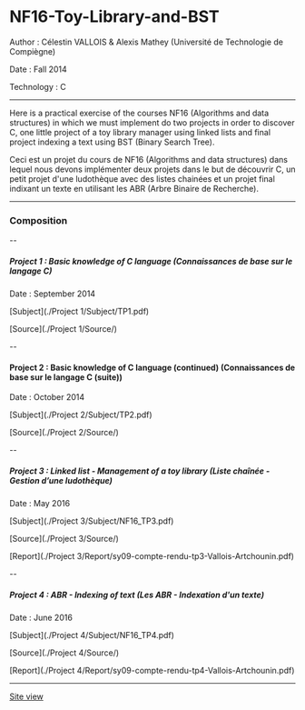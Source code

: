 # NF16-Toy-Library-and-BST

Author :  Célestin VALLOIS & Alexis Mathey (Université de Technologie de Compiègne)

Date : Fall 2014

Technology : C

--- 

Here is a practical exercise of the courses NF16 (Algorithms and data structures) in which we must implement do two projects in order to discover C, one little project of a toy library manager using linked lists and final project indexing a text using BST (Binary Search Tree).

Ceci est un projet du cours de NF16 (Algorithms and data structures) dans lequel nous devons implémenter deux projets dans le but de découvrir C, un petit projet d'une ludothèque avec des listes chainées et un projet final indixant un texte en utilisant les ABR (Arbre Binaire de Recherche).

---

### Composition 

--

##### Project 1 : Basic knowledge of C language (Connaissances de base sur le langage C)

Date : September 2014

[Subject](./Project 1/Subject/TP1.pdf)

[Source](./Project 1/Source/)

--

#### Project 2 : Basic knowledge of C language (continued) (Connaissances de base sur le langage C (suite))

Date : October 2014

[Subject](./Project 2/Subject/TP2.pdf)

[Source](./Project 2/Source/)

--

##### Project 3 : Linked list - Management of a toy library (Liste chaînée - Gestion d’une ludothèque)

Date : May 2016

[Subject](./Project 3/Subject/NF16_TP3.pdf)

[Source](./Project 3/Source/)

[Report](./Project 3/Report/sy09-compte-rendu-tp3-Vallois-Artchounin.pdf)

--

##### Project 4 : ABR - Indexing of text (Les ABR - Indexation d'un texte)

Date : June 2016

[Subject](./Project 4/Subject/NF16_TP4.pdf)

[Source](./Project 4/Source/)

[Report](./Project 4/Report/sy09-compte-rendu-tp4-Vallois-Artchounin.pdf)

---

[Site view](https://celestinv.github.io/NF16-Toy-Library-and-BST/)
